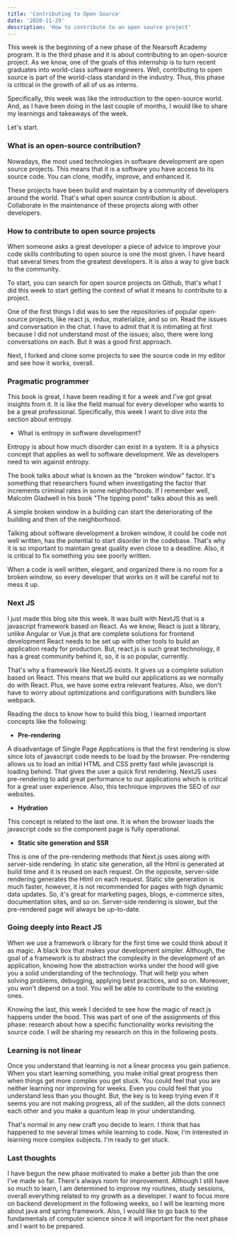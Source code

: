 ```yaml
---
title: 'Contributing to Open Source'
date: '2020-11-29'
description: 'How to contribute to an open source project'
---
```


This week is the beginning of a new phase of the Nearsoft Academy program. It is the third phase and it is about contributing to an open-source project. As we know, one of the goals of this internship is to turn recent graduates into world-class software engineers. Well, contributing to open source is part of the world-class standard in the industry. Thus, this phase is critical in the growth of all of us as interns.

Specifically, this week was like the introduction to the open-source world. And, as I have been doing in the last couple of months, I would like to share my learnings and takeaways of the week.

Let's start.

### **What is an open-source contribution?**

Nowadays, the most used technologies in software development are open source projects. This means that it is a software you have access to its source code. You can clone, modify, improve, and enhanced it.

These projects have been build and maintain by a community of developers around the world. That's what open source contribution is about. Collaborate in the maintenance of these projects along with other developers.

### **How to contribute to open source projects**

When someone asks a great developer a piece of advice to improve your code skills contributing to open source is one the most given. I have heard that several times from the greatest developers. It is also a way to give back to the community.

To start, you can search for open source projects on Github, that's what I did this week to start getting the context of what it means to contribute to a project.

One of the first things I did was to see the repositories of popular open-source projects, like react js, redux, materialize, and so on. Read the issues and conversation in the chat. I have to admit that it is intimating at first because I did not understand most of the issues; also, there were long conversations on each. But it was a good first approach.

Next, I forked and clone some projects to see the source code in my editor and see how it works, overall.

### **Pragmatic programmer**

This book is great, I have been reading it for a week and I've got great insights from it. It is like the field manual for every developer who wants to be a great professional. Specifically, this week I want to dive into the section about entropy.

- What is entropy in software development?

Entropy is about how much disorder can exist in a system. It is a physics concept that applies as well to software development. We as developers need to win against entropy.

The book talks about what is known as the "broken window" factor. It's something that researchers found when investigating the factor that increments criminal rates in some neighborhoods. If I remember well, Malcolm Gladwell in his book "The tipping point" talks about this as well.

A simple broken window in a building can start the deteriorating of the building and then of the neighborhood.

Talking about software development a broken window, it could be code not well written, has the potential to start disorder in the codebase. That's why it is so important to maintain great quality even close to a deadline. Also, it is critical to fix something you see poorly written.

When a code is well written, elegant, and organized there is no room for a broken window, so every developer that works on it will be careful not to mess it up.

### **Next JS**

I just made this blog site this week. It was built with NextJS that is a javascript framework based on React. As we know, React is just a library, unlike Angular or Vue.js that are complete solutions for frontend development React needs to be set up with other tools to build an application ready for production. But, react.js is such great technology, it has a great community behind it, so, it is so popular, currently.

That's why a framework like NextJS exists. It gives us a complete solution based on React. This means that we build our applications as we normally do with React. Plus, we have some extra relevant features. Also, we don't have to worry about optimizations and configurations with bundlers like webpack.

Reading the docs to know how to build this blog, l learned important concepts like the following:

- **Pre-rendering**

A disadvantage of Single Page Applications is that the first rendering is slow since lots of javascript code needs to be load by the browser. Pre-rendering allows us to load an initial HTML and CSS pretty fast while javascript is loading behind. That gives the user a quick first rendering. NextJS uses pre-rendering to add great performance to our applications which is critical for a great user experience. Also, this technique improves the SEO of our websites.

- **Hydration**

This concept is related to the last one. It is when the browser loads the javascript code so the component page is fully operational.

- **Static site generation and SSR**

This is one of the pre-rendering methods that Next.js uses along with server-side rendering. In static site generation, all the Html is generated at build time and it is reused on each request. On the opposite, server-side rendering generates the Html on each request. 
Static site generation is much faster, however, it is not recommended for pages with high dynamic data updates. So, it's great for marketing pages, blogs, e-commerce sites, documentation sites, and so on. 
Server-side rendering is slower, but the pre-rendered page will always be up-to-date. 

### **Going deeply into React JS**

When we use a framework o library for the first time we could think about it as magic. A black box that makes your development simpler. Although, the goal of a framework is to abstract the complexity in the development of an application, knowing how the abstraction works under the hood will give you a solid understanding of the technology. That will help you when solving problems, debugging, applying best practices, and so on. Moreover, you won't depend on a tool. You will be able to contribute to the existing ones.

Knowing the last, this week I decided to see how the magic of react js happens under the hood. This was part of one of the assignments of this phase: research about how a specific functionality works revisiting the source code. I will be sharing my research on this in the following posts. 

### **Learning is not linear**

Once you understand that learning is not a linear process you gain patience. When you start learning something, you make initial great progress then when things get more complex you get stuck. You could feel that you are neither learning nor improving for weeks. Even you could feel that you understand less than you thought. But, the key is to keep trying even if it seems you are not making progress, all of the sudden, all the dots connect each other and you make a quantum leap in your understanding.

That's normal in any new craft you decide to learn. I think that has happened to me several times while learning to code. Now, I'm interested in learning more complex subjects. I'm ready to get stuck.

### **Last thoughts**

I have begun the new phase motivated to make a better job than the one I've made so far. There's always room for improvement. Although I still have so much to learn, I am determined to improve my routines, study sessions, overall everything related to my growth as a developer. I want to focus more on backend development in the following weeks, so I will be learning more about java and spring framework. Also, I would like to go back to the fundamentals of computer science since it will important for the next phase and I want to be prepared.
